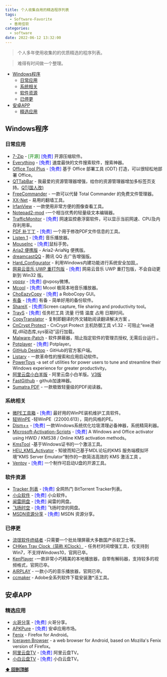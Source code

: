 ```yaml
---
title: 个人收集自用的精选程序列表
tags:
  - Software-Favorite
  - 善用佳软
categories:
  - software
date: 2022-06-12 13:32:00
---
```

> 个人多年使用收集的的优质精选的程序列表。

> 难得有时间做一个整理。

- [Windows程序](#Windows程序)
  - [日常应用](#日常应用)
  - [系统相关](#系统相关)
  - [软件资源](#软件资源)
  - [已停更](#已停更)
- [安卓APP](#安卓APP)
  - [精选应用](#精选应用)
<!--more-->
## Windows程序

### 日常应用

- [7-Zip](https://sparanoid.com/lab/7z/) - <font color=#008000>[开源]</font> <font color=Blue>[免费]</font> 开源压缩软件。
- [Everything](https://www.voidtools.com/) - <font color=Blue>[免费]</font> 速度最快的文件搜索软件，搜索神器。 
- [Office Tool Plus](https://otp.landian.la/) -  <font color=Blue>[免费]</font> 基于 Office 部署工具 (ODT) 打造，可以很轻松地部署 Office。
- [QTTabBar](http://qttabbar.sourceforge.net/) - 我最爱的资源管理器增强，给你的资源管理器增加多标签页支持。[QT(国人改)](https://github.com/indiff/qttabbar)
- [FreeCommander](https://freecommander.com/) - 一款可以代替 Total Commander 的免费文件管理器。
- [XX-Net](https://github.com/XX-net/XX-Net) - 易用的翻墙工具。
- [IrfanView](https://www.irfanview.com/) - 一款使用非常方便的图像查看工具。
- [Notepad2-mod](https://xhmikosr.github.io/notepad2-mod/) -一个相当优秀的轻量级文本编辑器。
- [TrafficMonitor](https://github.com/zhongyang219/TrafficMonitor/) -  <font color=Blue>[免费]</font> 网速监控悬浮窗软件，可以显示当前网速、CPU及内存利用率。
- [PDF 补丁丁](https://www.cnblogs.com/pdfpatcher/) -  <font color=Blue>[免费]</font> 一个用于修改PDF文件信息的工具。
- [Listen 1](https://listen1.github.io/listen1/) -  <font color=Blue>[免费]</font> 音乐播放器。
- [MouseInc](https://github.com/shuax/MouseInc.Settings) -  <font color=Blue>[免费]</font>鼠标手势。
- [Aria2 便携版](https://www.52pojie.cn/thread-1662232-1-1.html) - Aria2-AriaNg  便携版。
- [dreamcastQQ](https://www.mefcl.com/tencentqq/288) - 腾讯 QQ 去广告增强版。
- [Hard_Configurator](https://bbs.kafan.cn/thread-2247913-1-1.html) - 利用Windows内建功能进行系统安全加固,。
- [网易云音乐 UWP 重打包版](https://github.com/JasonWei512/NetEase-Cloud-Music-UWP-Repack) -  <font color=Blue>[免费]</font> 网易云音乐 UWP 重打包版，不会自动更新到 Win32 版。
- [vposy](https://weibo.com/u/1112829033) -  <font color=Blue>[免费]</font> @vposy微博。
- [Mcool](https://mcool.appinn.me/) -  <font color=Blue>[免费]</font> Mcool 极简本地音乐播放器。
- [ChoEazyCopy](https://github.com/Cinchoo/ChoEazyCopy) -  <font color=Blue>[免费]</font> a RoboCopy GUI。
- [有备](https://github.com/Hellager/mission-backup) -  <font color=Blue>[免费]</font> 有备 - 简单好用的备份软件。
- [ShareX](https://github.com/ShareX/ShareX) -  <font color=Blue>[免费]</font>Screen capture, file sharing and productivity tool。
- [TrayS](https://github.com/cgbsmy/TrayS) -  <font color=Blue>[免费]</font> 任务栏工具 流量 行情 温度 占用 日期时间。
- [CopyTranslator](https://copytranslator.github.io/) - 复制即翻译的外文辅助阅读翻译解决方案 。
- [CnCrypt Protect](https://bbs.kafan.cn/thread-2208209-1-1.html) - CnCrypt Protect 主机防御工具 v1.32 - 可阻止“exe进程,dll动态库,sys驱动”运行加载。
- [Malware-Patch](https://github.com/the1812/Malware-Patch) - 软件屏蔽器，阻止指定软件的管理员授权, 无需后台运行.。
- [Potplayer](https://wenlei.lanzout.com/b04aos4qh) - <font color=Blue>[免费]</font> Potplayer。
- [GitHub Desktop](https://windows.github.com/) - GitHub的官方客户端。
- [Listary](http://www.listary.com/) - 一款革命性的搜索和应用启动软件。
- [PowerToys](https://github.com/microsoft/PowerToys) -a set of utilities for power users to tune and streamline their Windows experience for greater productivity。
- [阿里云盘小白羊版](https://github.com/liupan1890/aliyunpan) - 阿里云盘小白羊版。[V3版](https://github.com/PingKuNet/aliyunpan)
- [FastGithub](https://github.com/dotnetcore/FastGithub) - github加速神器。
- [Sumatra PDF](https://www.sumatrapdfreader.org) - 一款极致轻量级的PDF阅读器。

### 系统相关

- [微PE工具箱](http://www.wepe.com.cn/) -  <font color=Blue>[免费]</font> 最好用的WinPE装机维护工具软件。
- [轻WinPE](https://bbs.pcbeta.com/viewthread-1938283-1-1.html) -轻WinPE（22000.613），简约风格的PE。
- [Dism++](https://github.com/Chuyu-Team/Dism-Multi-language) -  <font color=Blue>[免费]</font> 一款Windows系统优化垃圾清理必备神器，系统精简利器。
- [Microsoft-Activation-Scripts](https://github.com/massgravel/Microsoft-Activation-Scripts) -  <font color=Blue>[免费]</font> A Windows and Office activator using HWID / KMS38 / Online KMS activation methods。
- [KmsTool](https://github.com/laomms/KmsTool) -基于Windows证书的一个激活工具。
- [HEU_KMS_Activator](https://github.com/zbezj/HEU_KMS_Activator) - 知彼而知己基于MDL论坛的KMS 服务端模拟环境“KMS Server Emulator”制作的一款简洁高效的 KMS 激活工具 。
- [Ventoy](https://www.ventoy.net) -  <font color=Blue>[免费]</font> 一个制作可启动U盘的开源工具。

### 软件资源

- [Tracker 列表](https://trackerslist.com/#/zh) -  <font color=Blue>[免费]</font> 全网热门 BitTorrent Tracker列表。
- [小众软件](https://www.appinn.com/) -  <font color=Blue>[免费]</font> 小众软件。
- [闻雷网盘](http://wenlei.ysepan.com/) -  <font color=Blue>[免费]</font> 闻雷的网盘。
- [飞扬时空](http://iyoung.ysepan.com/) -  <font color=Blue>[免费]</font> 飞扬时空的网盘。
- [MSDN资源分享](https://msdn.sjjzm.com/) -  <font color=Blue>[免费]</font> MSDN 资源分享。

### 已停更

- [流氓软件终结者](https://liwei2.com/2015/11/27/378.html) -只需要一个批处理屏蔽大多数国产杀软卫士等。
- [CHKen Tray Clock（简称 KClock）](http://www.chken.com/) - 任务栏时间增强工具，仅支持到Win7，不支持Windows10，官网已卒。
- [KenPlayer](http://www.chken.com/) -一款非常小巧精美的本地播放器，自带有解码器，支持较多的视频格式，官网已卒。
- [AIRPLAY](https://doiyes.com) - 一款小巧的音乐播放器，官网已卒。
- [ccmaker](https://official-ccmaker.com) - Adobe全系列软件下载安装激*活工具。

## 安卓APP

### 精选应用

- [火哥分享](https://www.firepx.com/) -  <font color=Blue>[免费]</font> 火哥分享。
- [APKPure](https://apkpure.com/cn/app) -  <font color=Blue>[免费]</font> 安卓应用市场。
- [Fenix](https://github.com/mozilla-mobile/fenix) - Firefox for Android。
- [Iceraven Browser](https://github.com/fork-maintainers/iceraven-browser/) - a web browser for Android, based on Mozilla's Fenix version of Firefox。
- [阿里云盘TV](https://aliyunpantv.gitlab.io/) -  <font color=Blue>[免费]</font> 阿里云盘TV。
- [小白云盘TV](https://crazynoby.github.io/) -  <font color=Blue>[免费]</font> 小白云盘TV。

**[⬆ 回到顶部](#Windows程序)**
